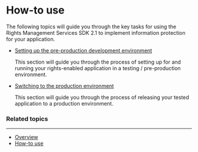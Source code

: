 ﻿
# How-to use

The following topics will guide you through the key tasks for using the Rights Management Services SDK 2.1 to implement information protection for your application.

- [Setting up the pre-production development environment](how_to_set_up_the_pre-production_development_environment.md)

  This section will guide you through the process of setting up for and running your rights-enabled application in a testing / pre-production environment.</p></td>
- [Switching to the production environment](switching_to_the_production_environment.md)

  This section will guide you through the process of releasing your tested application to a production environment.
 

### Related topics
-----------------------------------------------

* [Overview](ad_rms_overview.md)
* [How-to use](how_to_use_msipc.md)
 

 
